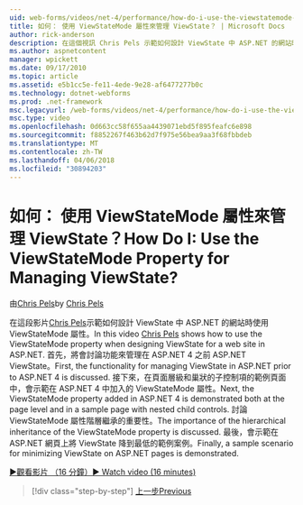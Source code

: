 ```yaml
---
uid: web-forms/videos/net-4/performance/how-do-i-use-the-viewstatemode-property-for-managing-viewstate
title: 如何： 使用 ViewStateMode 屬性來管理 ViewState？ | Microsoft Docs
author: rick-anderson
description: 在這個視訊 Chris Pels 示範如何設計 ViewState 中 ASP.NET 的網站時使用 ViewStateMode 屬性。
ms.author: aspnetcontent
manager: wpickett
ms.date: 09/17/2010
ms.topic: article
ms.assetid: e5b1cc5e-fe11-4ede-9e28-af6477277b0c
ms.technology: dotnet-webforms
ms.prod: .net-framework
msc.legacyurl: /web-forms/videos/net-4/performance/how-do-i-use-the-viewstatemode-property-for-managing-viewstate
msc.type: video
ms.openlocfilehash: 0d663cc58f655aa4439071ebd5f895feafc6e898
ms.sourcegitcommit: f8852267f463b62d7f975e56bea9aa3f68fbbdeb
ms.translationtype: MT
ms.contentlocale: zh-TW
ms.lasthandoff: 04/06/2018
ms.locfileid: "30894203"
---
```

<a name="how-do-i-use-the-viewstatemode-property-for-managing-viewstate"></a><span data-ttu-id="29ef3-104">如何： 使用 ViewStateMode 屬性來管理 ViewState？</span><span class="sxs-lookup"><span data-stu-id="29ef3-104">How Do I: Use the ViewStateMode Property for Managing ViewState?</span></span>
====================
<span data-ttu-id="29ef3-105">由[Chris Pels](https://twitter.com/chrispels)</span><span class="sxs-lookup"><span data-stu-id="29ef3-105">by [Chris Pels](https://twitter.com/chrispels)</span></span>

<span data-ttu-id="29ef3-106">在這段影片[Chris Pels](http://www.idevtech.com)示範如何設計 ViewState 中 ASP.NET 的網站時使用 ViewStateMode 屬性。</span><span class="sxs-lookup"><span data-stu-id="29ef3-106">In this video [Chris Pels](http://www.idevtech.com) shows how to use the ViewStateMode property when designing ViewState for a web site in ASP.NET.</span></span> <span data-ttu-id="29ef3-107">首先，將會討論功能來管理在 ASP.NET 4 之前 ASP.NET ViewState。</span><span class="sxs-lookup"><span data-stu-id="29ef3-107">First, the functionality for managing ViewState in ASP.NET prior to ASP.NET 4 is discussed.</span></span> <span data-ttu-id="29ef3-108">接下來，在頁面層級和巢狀的子控制項的範例頁面中，會示範在 ASP.NET 4 中加入的 ViewStateMode 屬性。</span><span class="sxs-lookup"><span data-stu-id="29ef3-108">Next, the ViewStateMode property added in ASP.NET 4 is demonstrated both at the page level and in a sample page with nested child controls.</span></span> <span data-ttu-id="29ef3-109">討論 ViewStateMode 屬性階層繼承的重要性。</span><span class="sxs-lookup"><span data-stu-id="29ef3-109">The importance of the hierarchical inheritance of the ViewStateMode property is discussed.</span></span> <span data-ttu-id="29ef3-110">最後，會示範在 ASP.NET 網頁上將 ViewState 降到最低的範例案例。</span><span class="sxs-lookup"><span data-stu-id="29ef3-110">Finally, a sample scenario for minimizing ViewState on ASP.NET pages is demonstrated.</span></span>

[<span data-ttu-id="29ef3-111">&#9654;觀看影片 （16 分鐘）</span><span class="sxs-lookup"><span data-stu-id="29ef3-111">&#9654; Watch video (16 minutes)</span></span>](https://channel9.msdn.com/Blogs/ASP-NET-Site-Videos/how-do-i-use-the-viewstatemode-property-for-managing-viewstate)

> [!div class="step-by-step"]
> [<span data-ttu-id="29ef3-112">上一步</span><span class="sxs-lookup"><span data-stu-id="29ef3-112">Previous</span></span>](aspnet-4-quick-hit-easy-state-compression.md)
